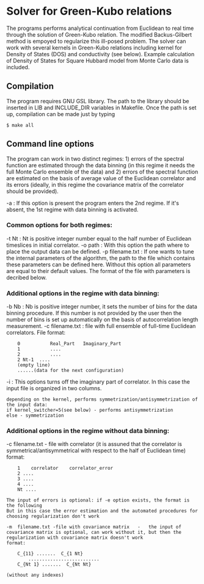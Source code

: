 # Solver for Green-Kubo relations

The programs performs analytical continuation from Euclidean to real time through the solution of Green-Kubo relation. 
The modified Backus-Gilbert method is empoyed to regularize this ill-posed problem. 
The solver can work with several kernels in Green-Kubo relations including kernel for Density of States (DOS) and conductivity (see below). 
Example calculation of Density of States for Square Hubbard model from Monte Carlo data is included.


## Compilation

The program requires GNU GSL library. The path to the library should be inserted in LIB and INCLUDE_DIR variables in Makefile.
Once the path is set up, compilation can be made just by typing

```
$ make all
```

## Command line options

The program can work in two distinct regimes: 1) errors of the spectral function are estimated through the data binning 
(in this regime it needs the full Monte Carlo ensemble of the data)
and 2) errors of the spectral function are estimated on the basis of average value of the Euclidean correlator and its errors (ideally, 
in this regime the covariance matrix of the correlator should be provided).

-a : If this option is present the program enters the 2nd regime. If it's absent, the 1st regime with data binning is activated.

### Common options for both regimes:

-t  Nt : Nt is positive integer number  equal to the half number of Euclidean timeslices in initial correlator. 
-o path : With this option the path where to place the output data can be defined.
-p filename.txt :  If one wants to tune the internal parameters of the algorithm, the path to 
the file which contains these parameters can be defined here.  Without this option all parameters are equal to their default values. 
The format of the file with parameters is decribed below.

### Additional options in the regime with data binning:

-b Nb : Nb is positive integer number, it sets the number of bins for the data binning procedure. If this number is not provided 
by the user then the number of bins is set up automatically on the basis of autocorrelation length measurement.
-c filename.txt : file with full ensemble of full-time Euclidean correlators. File format:

```
	0    		Real_Part   Imaginary_Part
	1    		....
	2    		....
	2 Nt-1 	....
	(empty line)
	......(data for the next configuration)
```
	
-i : This options turns off the imaginary part of correlator. In this case the input file is organized in two columns.

	depending on the kernel, performs symmetrization/antisymmetrization of the input data:
	if kernel_switcher=5(see below) - performs antisymmetrization
	else - symmetrization
	

### Additional options in the regime without data binning:

-c  filename.txt   - file with correlator  (it is assuned that the correlator is symmetrical/antisymmetrical with respect to the half of Euclidean time)
	format:
```
	1    correlator    correlator_error 
	2 ....
	3 ....
	4 ....
	Nt ....
```	

	The input of errors is optional: if -e option exists, the format is the following
	But in this case the error estimation and the automated procedures for choosing regularization don't work
	
    -m  filename.txt -file with covariance matrix   -   the input of covariance matrix is optional, can work without it, but then the regularization with covariance matrix doesn't work
	format:
```
	C_{11} .......  C_{1 Nt}
        ..........................
	C_{Nt 1} .......  C_{Nt Nt}
```
	(without any indexes)


